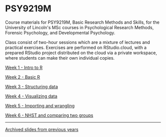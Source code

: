 # PSY9219M
Course materials for PSY9219M, Basic Research Methods and Skills, for the University of Lincoln's MSc courses in Psychological Research Methods, Forensic Psychology, and Developmental Psychology.

Class consist of two-hour sessions which are a mixture of lectures and practical exercises. Exercises are performed on RStudio.cloud, with a prepared RStudio project distributed on the cloud via a private workspace, where students can make their own individual copies.


[Week 1 - Intro to R](01-intro_xar.html)

[Week 2 - Basic R](Week-2---Basic_R.html)

[Week 3 - Structuring data](Week-3---More-on-Data.html)

[Week 4 - Visualizing data](Week-4---Exploring-data-graphically.html)

[Week 5 - Importing and wrangling](Week-5---Import-and-wrangling.html)

[Week 6 - NHST and comparing two groups](Week-6---NHST-two-means.html)

---
[Archived slides from previous years](archived/1819/README.html)